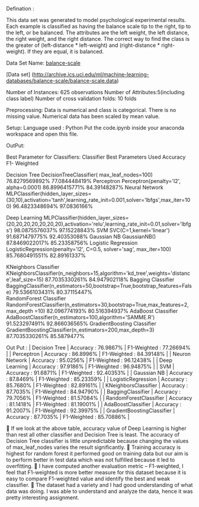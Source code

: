 Defination :

This data set was generated to model psychological experimental results. Each example is classified as having the balance scale tip to the right, tip to the left, or be balanced. The attributes are the left weight, the left distance, the right weight, and the right distance. The correct way to find the class is the greater of (left-distance * left-weight) and (right-distance * right-weight). If they are equal, it is balanced.


Data Set Name: [balance-scale](https://archive.ics.uci.edu/ml/datasets/Balance+Scale)

[Data set] (http://archive.ics.uci.edu/ml/machine-learning-databases/balance-scale/balance-scale.data)

Number of Instances: 625 observations
Number of Attributes:5(including class label)
Number of cross validation folds: 10 folds

Preprocessing:
Data is numerical and class is categorical.
There is no missing value.
Numerical data has been scaled by mean value.


Setup:
Language used : Python 
Put the code.ipynb inside your anaconda workspace and open this file.


OutPut:

Best Parameter for Classifiers: 
Classifier	Best Parameters Used	Accuracy	F1- Weighted
			
Decision Tree	DecisionTreeClassifier( max_leaf_nodes=100)
	76.8279569892%	77.084448419%
Perceptron	Perceptron(penalty='l2', alpha=0.0001)	86.8996415771%	84.39148287%
Neural Network	MLPClassifier(hidden_layer_sizes=(30,10),activation='tanh',learning_rate_init=0.001,solver='lbfgs',max_iter=100)	96.4823348694%
	97.0836166%

Deep Learning	MLPClassifier(hidden_layer_sizes=(20,20,20,20,20,20,20),activation='relu',learning_rate_init=0.01,solver='lbfgs')	98.0875576037%	97.15228843%
SVM	SVC(C=1,kernel='linear')	91.6871479775%	92.40353088%
Gaussian NB	GaussianNB()	87.8469022017%	85.23358756%
Logistic Regression	LogisticRegression(penalty='l2',   C=0.5,  solver='sag', max_iter=100)	85.7680491551%
	82.89161337%

KNeighbors
Classifier	KNeighborsClassifier(n_neighbors=15,algorithm='kd_tree',weights='distance',leaf_size=15)	87.7035330261%	84.947902118%
Bagging Classifier	BaggingClassifier(n_estimators=50,bootstrap=True,bootstrap_features=False)	79.5366103431%		80.37115447%	
RandomForest Classifier	RandomForestClassifier(n_estimators=30,bootstrap=True,max_features=2,max_depth =10)	82.096774193%	80.516394937%
AdaBoost Classifier	AdaBoostClassifier(n_estimators=100,algorithm='SAMME.R')	91.523297491%	92.866036565%
GradientBoosting Classifier	GradientBoostingClassifier(n_estimators=200,max_depth=3)	87.7035330261%	85.5879477%






Out Put :
|    Decision Tree     |  Accuracy : 76.9867% | F1-Weighted : 77.26694% |
|      Perceptron      |  Accuracy : 86.8996% | F1-Weighted : 84.39148% |
|    Neuron Network    |  Accuracy : 95.0256% | F1-Weighted : 96.12438% |
|    Deep Learning     |  Accuracy : 97.9186% | F1-Weighted : 96.94875% |
|         SVM          |  Accuracy : 91.6871% | F1-Weighted : 92.40353% |
|     Gaussian NB      |  Accuracy : 87.8469% | F1-Weighted : 85.23359% |
|  LogisticRegression  |  Accuracy : 85.7680% | F1-Weighted : 82.89161% |
| KNeighborsClassifier |  Accuracy : 87.7035% | F1-Weighted : 84.94790% |
|  BaggingClassifier   |  Accuracy : 79.7056% | F1-Weighted : 81.57084% |
| RandomForestClassifier |  Accuracy : 81.1418% | F1-Weighted : 81.19001% |
|  AdaBoostClassifier  |  Accuracy : 91.2007% | F1-Weighted : 92.39975% |
| GradientBoostingClassifier |  Accuracy : 87.7035% | F1-Weighted : 85.70886% |


	If we look at the above table, accuracy value of Deep Learning is higher than rest all other classifier and Decision Tree is least. The accuracy of Decision Tree classifier is little unpredictable because changing the values of max_leaf_nodes varies the result significantly.
	Training accuracy is highest for random forest it performed good on training data but our aim is to perform better in test data which was not fulfilled because it led to overfitting.
	I have computed another evaluation metric – F1-weighted, I feel that F1-weighted is more better measure for this dataset because it is easy to compare F1-weighted value and identify the best and weak classifier.
	The dataset had a variety and I had good understanding of what data was doing. I was able to understand and analyze the data, hence it was pretty interesting assignment.



